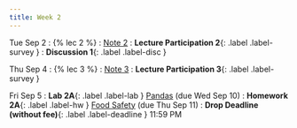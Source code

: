 ```yaml
---
title: Week 2
---
```



Tue Sep 2
: {% lec 2 %}
    : [Note 2](https://ds100.org/course-notes/pandas_1/pandas_1.html)
: **Lecture Participation 2**{: .label .label-survey }
: **Discussion 1**{: .label .label-disc } 


Thu Sep 4
: {% lec 3 %}
    : [Note 3](https://ds100.org/course-notes/pandas_2/pandas_2.html)
: **Lecture Participation 3**{: .label .label-survey } 

Fri Sep 5
: **Lab 2A**{: .label .label-lab } [Pandas](https://data100.datahub.berkeley.edu/) (due Wed Sep 10)
: **Homework 2A**{: .label .label-hw } [Food Safety](https://data100.datahub.berkeley.edu/) (due Thu Sep 11)
: **Drop Deadline (without fee)**{: .label .label-deadline } 11:59 PM
